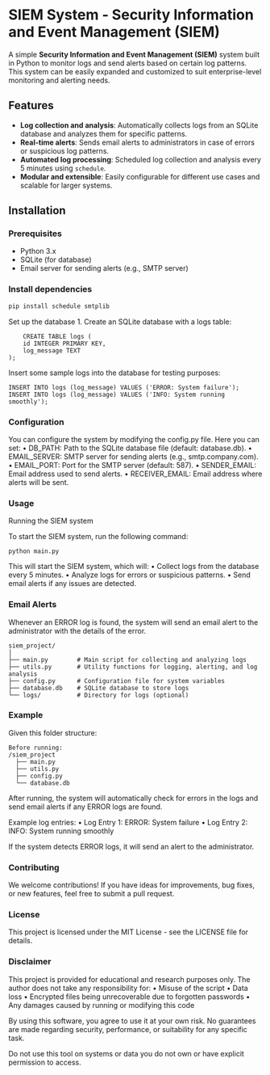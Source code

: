 # SIEM System - Security Information and Event Management (SIEM)

A simple **Security Information and Event Management (SIEM)** system built in Python to monitor logs and send alerts based on certain log patterns. This system can be easily expanded and customized to suit enterprise-level monitoring and alerting needs.

## Features

- **Log collection and analysis**: Automatically collects logs from an SQLite database and analyzes them for specific patterns.
- **Real-time alerts**: Sends email alerts to administrators in case of errors or suspicious log patterns.
- **Automated log processing**: Scheduled log collection and analysis every 5 minutes using `schedule`.
- **Modular and extensible**: Easily configurable for different use cases and scalable for larger systems.

## Installation

### Prerequisites
- Python 3.x
- SQLite (for database)
- Email server for sending alerts (e.g., SMTP server)

### Install dependencies
```bash
pip install schedule smtplib
```

Set up the database
	1.	Create an SQLite database with a logs table:

```
    CREATE TABLE logs (
    id INTEGER PRIMARY KEY,
    log_message TEXT
);
```

Insert some sample logs into the database for testing purposes:
```
INSERT INTO logs (log_message) VALUES ('ERROR: System failure');
INSERT INTO logs (log_message) VALUES ('INFO: System running smoothly');
```

### Configuration

You can configure the system by modifying the config.py file. Here you can set:
	•	DB_PATH: Path to the SQLite database file (default: database.db).
	•	EMAIL_SERVER: SMTP server for sending alerts (e.g., smtp.company.com).
	•	EMAIL_PORT: Port for the SMTP server (default: 587).
	•	SENDER_EMAIL: Email address used to send alerts.
	•	RECEIVER_EMAIL: Email address where alerts will be sent.

### Usage

Running the SIEM system

To start the SIEM system, run the following command:
````
python main.py
````
This will start the SIEM system, which will:
	•	Collect logs from the database every 5 minutes.
	•	Analyze logs for errors or suspicious patterns.
	•	Send email alerts if any issues are detected.


### Email Alerts

Whenever an ERROR log is found, the system will send an email alert to the administrator with the details of the error.

````
siem_project/
│
├── main.py        # Main script for collecting and analyzing logs
├── utils.py       # Utility functions for logging, alerting, and log analysis
├── config.py      # Configuration file for system variables
├── database.db    # SQLite database to store logs
└── logs/          # Directory for logs (optional)
````

### Example

Given this folder structure:
````
Before running:
/siem_project
  ├── main.py
  ├── utils.py
  ├── config.py
  └── database.db
  ````

After running, the system will automatically check for errors in the logs and send email alerts if any ERROR logs are found.

Example log entries:
	•	Log Entry 1: ERROR: System failure
	•	Log Entry 2: INFO: System running smoothly

If the system detects ERROR logs, it will send an alert to the administrator.

### Contributing
We welcome contributions! If you have ideas for improvements, bug fixes, or new features, feel free to submit a pull request.

### License

This project is licensed under the MIT License - see the LICENSE file for details.

### Disclaimer

This project is provided for educational and research purposes only. The author does not take any responsibility for:
	•	Misuse of the script
	•	Data loss
	•	Encrypted files being unrecoverable due to forgotten passwords
	•	Any damages caused by running or modifying this code

By using this software, you agree to use it at your own risk. No guarantees are made regarding security, performance, or suitability for any specific task.

Do not use this tool on systems or data you do not own or have explicit permission to access.
